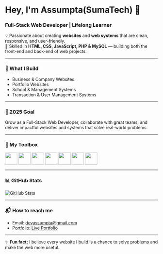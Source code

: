 # Hey, I'm Assumpta(SumaTech) 👋

### Full-Stack Web Developer | Lifelong Learner  

💡 Passionate about creating **websites** and **web systems** that are clean, responsive, and user-friendly.  
🚀 Skilled in **HTML, CSS, JavaScript, PHP & MySQL** — building both the front-end and back-end of web projects.  

---

### 🔨 What I Build
- Business & Company Websites  
- Portfolio Websites  
- School & Management Systems  
- Transaction & User Management Systems  

---

### 🎯 2025 Goal
Grow as a Full-Stack Web Developer, collaborate with great teams, and deliver impactful websites and systems that solve real-world problems.  

---

### 🧰 My Toolbox
<p>
  <img src="https://cdn.jsdelivr.net/gh/devicons/devicon/icons/html5/html5-original.svg" width="40"/>
  <img src="https://cdn.jsdelivr.net/gh/devicons/devicon/icons/css3/css3-original.svg" width="40"/>
  <img src="https://cdn.jsdelivr.net/gh/devicons/devicon/icons/javascript/javascript-original.svg" width="40"/>
  <img src="https://cdn.jsdelivr.net/gh/devicons/devicon/icons/php/php-original.svg" width="40"/>
  <img src="https://cdn.jsdelivr.net/gh/devicons/devicon/icons/mysql/mysql-original.svg" width="40"/>
  <img src="https://cdn.jsdelivr.net/gh/devicons/devicon/icons/github/github-original.svg" width="40"/>
  <img src="https://cdn.jsdelivr.net/gh/devicons/devicon/icons/vscode/vscode-original.svg" width="40"/>
</p>

---

### 📊 GitHub Stats
![GitHub Stats](https://github-readme-stats.vercel.app/api?username=Sochukwumaijem&show_icons=true&theme=radical)

---

### 📬 How to reach me
- Email: [devassumpta@gmail.com](mailto:devassumpta@gmail.com)  
- Portfolio: [Live Portfolio](https://ass.kesug.com/portifolio?i=1)  

---

✨ **Fun fact:** I believe every website I build is a chance to solve problems and make the web more useful.
